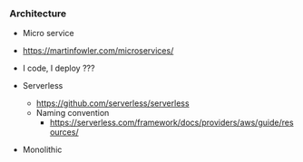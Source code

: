 ### Architecture

* Micro service
 * https://martinfowler.com/microservices/
 * I code, I deploy ???

* Serverless
  * https://github.com/serverless/serverless
  * Naming convention
    - https://serverless.com/framework/docs/providers/aws/guide/resources/

* Monolithic
